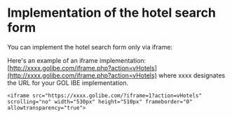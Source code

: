 # Implementation of the hotel search form

You can implement the hotel search form only via iframe:

Here's an example of an iframe implementation: [http://xxxx.golibe.com/iframe.php?action=vHotels](http://xxxx.golibe.com/iframe.php?action=vHotels) where xxxx designates the URL for your GOL IBE implementation.

```markup
<iframe src="https://xxxx.golibe.com/?iframe=1?action=vHotels" scrolling="no" width="530px" height="510px" frameborder="0" allowtransparency="true">
```

